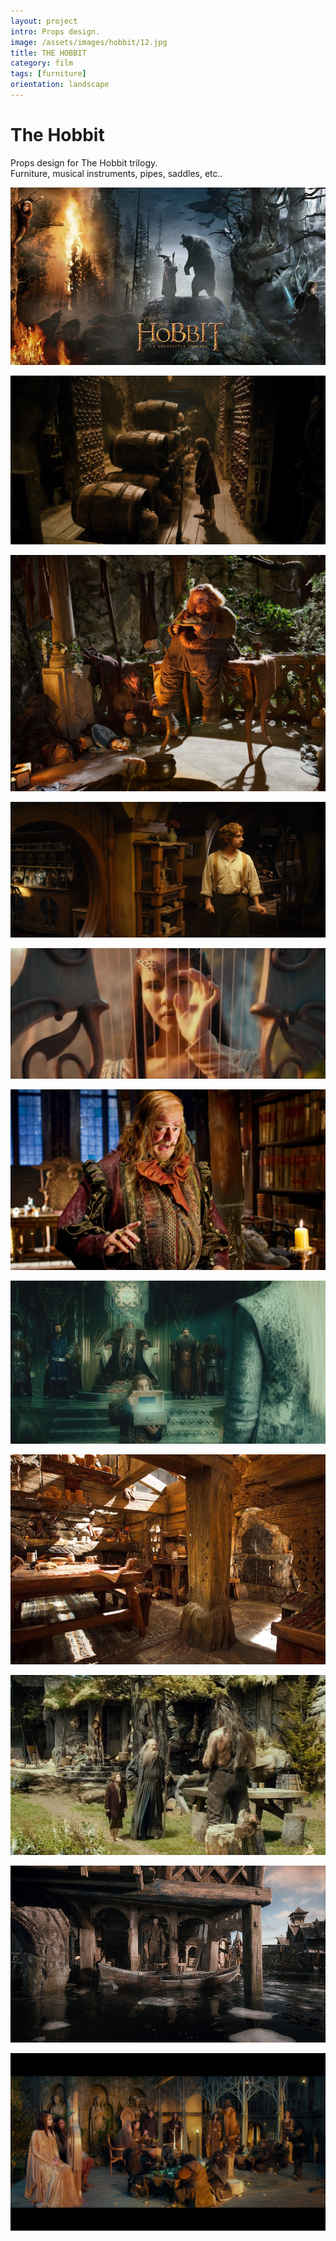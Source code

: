 ```yaml
---
layout: project
intro: Props design.  
image: /assets/images/hobbit/12.jpg
title: THE HOBBIT
category: film
tags: [furniture]
orientation: landscape
---
```


# The Hobbit

Props design for The Hobbit trilogy. <br>
Furniture, musical instruments, pipes, saddles, etc..

![](/assets/images/hobbit/0.jpeg)

![](/assets/images/hobbit/1.jpg)

![](/assets/images/hobbit/2.jpg)

![](/assets/images/hobbit/3.jpg)

![](/assets/images/hobbit/4.jpg)

![](/assets/images/hobbit/6.png)

![](/assets/images/hobbit/7.jpg)

![](/assets/images/hobbit/8.jpg)

![](/assets/images/hobbit/9.jpg)

![](/assets/images/hobbit/10.jpg)

![](/assets/images/hobbit/11.png)




